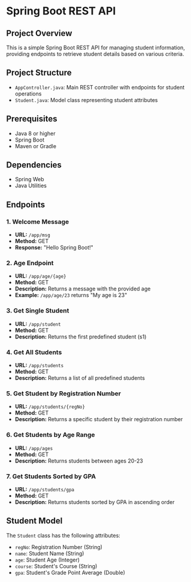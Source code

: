 # Spring Boot REST API

## Project Overview
This is a simple Spring Boot REST API for managing student information, providing endpoints to retrieve student details based on various criteria.

## Project Structure
- `AppController.java`: Main REST controller with endpoints for student operations
- `Student.java`: Model class representing student attributes

## Prerequisites
- Java 8 or higher
- Spring Boot
- Maven or Gradle

## Dependencies
- Spring Web
- Java Utilities

## Endpoints

### 1. Welcome Message
- **URL:** `/app/msg`
- **Method:** GET
- **Response:** "Hello Spring Boot!"
  

### 2. Age Endpoint
- **URL:** `/app/age/{age}`
- **Method:** GET
- **Description:** Returns a message with the provided age
- **Example:** `/app/age/23` returns "My age is 23"

      
### 3. Get Single Student
- **URL:** `/app/student`
- **Method:** GET
- **Description:** Returns the first predefined student (s1)

### 4. Get All Students
- **URL:** `/app/students`
- **Method:** GET
- **Description:** Returns a list of all predefined students

### 5. Get Student by Registration Number
- **URL:** `/app/students/{regNo}`
- **Method:** GET
- **Description:** Returns a specific student by their registration number

### 6. Get Students by Age Range
- **URL:** `/app/ages`
- **Method:** GET
- **Description:** Returns students between ages 20-23
   
### 7. Get Students Sorted by GPA
- **URL:** `/app/students/gpa`
- **Method:** GET
- **Description:** Returns students sorted by GPA in ascending order

## Student Model
The `Student` class has the following attributes:
- `regNo`: Registration Number (String)
- `name`: Student Name (String)
- `age`: Student Age (Integer)
- `course`: Student's Course (String)
- `gpa`: Student's Grade Point Average (Double)




